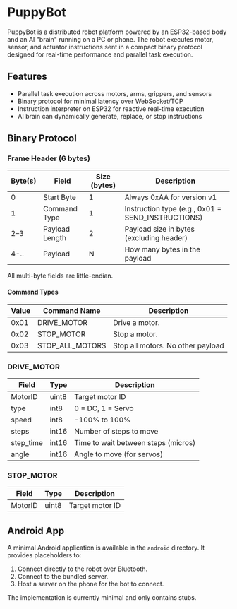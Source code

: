 # PuppyBot

PuppyBot is a distributed robot platform powered by an ESP32-based body and an AI "brain" running on a PC or phone. The robot executes motor, sensor, and actuator instructions sent in a compact binary protocol designed for real-time performance and parallel task execution.

## Features

- Parallel task execution across motors, arms, grippers, and sensors
- Binary protocol for minimal latency over WebSocket/TCP
- Instruction interpreter on ESP32 for reactive real-time execution
- AI brain can dynamically generate, replace, or stop instructions

## Binary Protocol

### Frame Header (6 bytes)

| Byte(s) | Field          | Size (bytes) | Description                                      |
|---------|----------------|--------------|--------------------------------------------------|
| 0       | Start Byte     | 1            | Always 0xAA for version v1                      |
| 1       | Command Type   | 1            | Instruction type (e.g., 0x01 = SEND_INSTRUCTIONS)|
| 2–3     | Payload Length | 2            | Payload size in bytes (excluding header)        |
| 4-..    | Payload    | N            | How many bytes in the payload                         |

All multi-byte fields are little-endian.

#### Command Types

| Value  | Command Name      | Description                                   |
|--------|-------------------|-----------------------------------------------|
| 0x01   | DRIVE_MOTOR       | Drive a motor.                                |
| 0x02   | STOP_MOTOR        | Stop a motor.                                 |
| 0x03   | STOP_ALL_MOTORS   | Stop all motors. No other payload                             |


### DRIVE_MOTOR

| Field    | Type   | Description                     |
|----------|--------|---------------------------------|
| MotorID  | uint8  | Target motor ID                 |
| type     | int8   | 0 = DC, 1 = Servo               |
| speed    | int8   | -100% to 100%                     |
| steps   | int16  | Number of steps to move         |
| step_time | int16  | Time to wait between steps (micros) |
| angle   | int16  | Angle to move (for servos)      |

### STOP_MOTOR

| Field    | Type   | Description                     |
|----------|--------|---------------------------------|
| MotorID  | uint8  | Target motor ID                 |

## Android App

A minimal Android application is available in the `android` directory. It provides placeholders to:
1. Connect directly to the robot over Bluetooth.
2. Connect to the bundled server.
3. Host a server on the phone for the bot to connect.

The implementation is currently minimal and only contains stubs.
